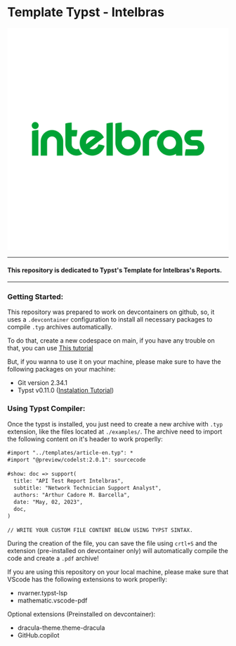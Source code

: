 # Template Typst - Intelbras

![IntelbrasLogo](./assets/main-logo.svg)

---
#### This repository is dedicated to Typst's Template for Intelbras's Reports. 

---
### Getting Started: 

This repository was prepared to work on devcontainers on github, so, it uses a `.devcontainer` configuration to install all necessary packages to compile `.typ` archives automatically. 

To do that, create a new codespace on main, if you have any trouble on that, you can use [This tutorial](https://docs.github.com/en/codespaces/getting-started/quickstart)

But, if you wanna to use it on your machine, please make sure to have the following packages on your machine: 

- Git version 2.34.1
- Typst v0.11.0 ([Instalation Tutorial](https://github.com/typst/typst))

### Using Typst Compiler: 

Once the typst is installed, you just need to create a new archive with `.typ` extension, like the files located at `./examples/`. The archive need to import the following content on it's header to work properlly: 

```
#import "../templates/article-en.typ": *
#import "@preview/codelst:2.0.1": sourcecode

#show: doc => support(
  title: "API Test Report Intelbras",
  subtitle: "Network Technician Support Analyst",
  authors: "Arthur Cadore M. Barcella",
  date: "May, 02, 2023",
  doc,
)

// WRITE YOUR CUSTOM FILE CONTENT BELOW USING TYPST SINTAX. 
```

During the creation of the file, you can save the file using `crtl+S` and the extension (pre-installed on devcontainer only) will automatically compile the code and create a `.pdf` archive! 

If you are using this repository on your local machine, please make sure that VScode has the following extensions to work properlly: 

- nvarner.typst-lsp
- mathematic.vscode-pdf

Optional extensions (Preinstalled on devcontainer): 

- dracula-theme.theme-dracula
- GitHub.copilot


